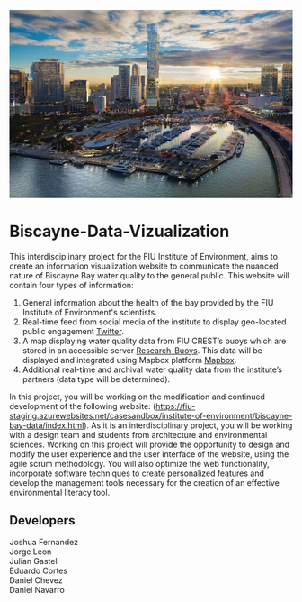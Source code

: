 ![Biscayne Picture](Biscayne.jpg)

# Biscayne-Data-Vizualization
This interdisciplinary project for the FIU Institute of Environment, aims to create an information visualization website to communicate the nuanced nature of Biscayne Bay water quality to the general public. This website will contain four types of information:

1. General information about the health of the bay provided by the FIU Institute of Environment's scientists.
2. Real-time feed from social media of the institute to display geo-located public engagement [Twitter](https://twitter.com/FIUEnvironment).
3. A map displaying water quality data from FIU CREST’s buoys which are stored in an accessible server [Research-Buoys](https://crestcache.fiu.edu/research/research-buoys/index.html). This data will be displayed and integrated using Mapbox platform [Mapbox](https://www.mapbox.com/maps).
4. Additional real-time and archival water quality data from the institute’s partners (data type will be determined). 

In this project, you will be working on the modification and continued development of the following website: (https://fiu-staging.azurewebsites.net/casesandbox/institute-of-environment/biscayne-bay-data/index.html). 
As it is an interdisciplinary project, you will be working with a design team and students from architecture and environmental sciences. Working on this project will provide the opportunity to design and modify the user experience and the user interface of the website, using the agile scrum methodology. You will also optimize the web functionality, incorporate software techniques to create personalized features and develop the management tools necessary for the creation of an effective environmental literacy tool.

## Developers
Joshua Fernandez <br />
Jorge Leon <br />
Julian Gasteli <br />
Eduardo Cortes <br />
Daniel Chevez <br />
Daniel Navarro <br />

